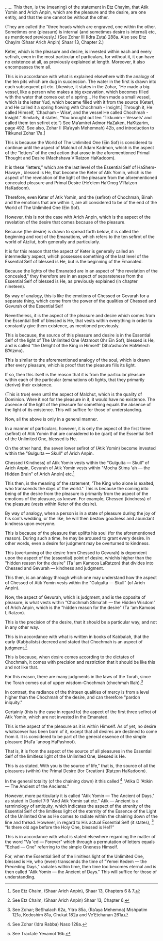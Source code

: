 ......
This then, is the (meaning) of the statement in Etz Chayim, that Atik Yomin and Arich Anpin, which are the pleasure and the desire, are one entity, and that the one cannot be without the other.

(They are called the “three heads which are engraved, one within the other. Sometimes one (pleasure) is internal (and sometimes desire is internal) etc, as mentioned previously.)
(See Zohar III (Idra Zuta) 288a. Also see Eitz Chayim (Shaar Arich Anpin) Shaar 13, Chapter 2.)

Keter, which is the pleasure and desire, is invested within each and every sefirah, even in the most particular of particulars, for without it, it can have no existence at all, as previously explained at length. Moreover, it also encompasses them all.

This is in accordance with what is explained elsewhere with the analogy of the ten pits which are dug in succession. The water in the first is drawn into each subsequent pit etc. Likewise, it states in the Zohar, “He made a big vessel, like a person who makes a big excavation, which becomes filled with the water that comes out of a spring… He then made a small vessel, which is the letter Yud, which became filled with it from the source (Keter), and He called it a spring flowing with Chochmah - Insight.] Through it, He called Himself, ‘Chacham – Wise’, and the vessel He called Chochmah - Insight.” Similarly, it states, “You brought out ten ‘Tikkunim – Vessels’ and called them ten sefirot etc.”) See Ma’amirei Admor HaZaken, HaKtzarim, page 492. See also, Zohar II (Ra’ayah Mehemnah) 42b, and introduction to Tikkunei Zohar 17a.]

This is because the World of The Unlimited One (Ein Sof) is considered to continue until the aspect of Malchut of Adam Kadmon, which is the aspect of the “letters” of the end action that arose in the aforementioned Primal Thought and Desire (Machshava V’Ratzon HaKadoom).

It is these “letters,” which are the last level of the Essential Self of HaShem- Havaye , blessed is He, that become the Keter of Atik Yomin, which is the aspect of the revelation of the light of the pleasure from the aforementioned concealed pleasure and Primal Desire (He’elem Ha’Oneg V’Ratzon HaKadoom).

Therefore, even Keter of Atik Yomin, and the (sefirot) of Chochmah, Binah and the emotions that are within it, are all considered to be of the end of the World of The Unlimited One (Ein Sof).

However, this is not the case with Arich Anpin, which is the aspect of the revelation of the desire that comes because of the pleasure.

Because (the desire) is drawn to spread forth below, it is called the beginning and root of the Emanations, which refers to the ten sefirot of the world of Atzilut, both generally and particularly.

It is for this reason that the aspect of Keter is generally called an intermediary aspect, which possesses something of the last level of the Essential Self of blessed is He, but is the beginning of the Emanated.

Because the lights of the Emanated are in an aspect of "the revelation of the concealed," they therefore are in an aspect of separateness from the Essential Self of blessed is He, as previously explained (in chapter nineteen).

By way of analogy, this is like the emotions of Chessed or Gevurah for a separate thing, which come from the power of the qualities of Chessed and Gevurah of the Essential Self

Nevertheless, it is the aspect of the pleasure and desire which comes from the Essential Self of blessed is He, that vests within everything in order to constantly give them existence, as mentioned previously.

This is because, the source of this pleasure and desire is in the Essential Self of the light of The Unlimited One (Atzmoot Ohr Ein Sof), blessed is He, and is called "the Delight of the King in Himself' (Sha’ashoo’ei HaMelech B’Atzmo).

This is similar to the aforementioned analogy of the soul, which is drawn after every pleasure, which is proof that the pleasure fills its light.

If so, then this itself is the reason that it is from the particular
pleasure within each of the particular (emanations of) lights, that
they primarily (derive) their existence.

(This is true) even until the aspect of Malchut, which is the quality of Dominion.
Were it not for the pleasure in it, it would have no existence.
The absence of the light of the pleasure for something equals the absence of the light of its existence. This will suffice for those of understanding.

Now, all the above is only in a general manner.

In a manner of particulars, however, it is only the aspect of
the first three (sefirot) of Atik Yomin that are considered to be (part) of the Essential Self of the Unlimited One, blessed is He.

On the other hand, the seven lower sefirot of (Atik Yomin)
become invested within the "Gulgulta — Skull" of Arich Anpin.

Chessed (Kindness) of Atik Yomin vests within the "Gulgulta — Skull" of Arich Anpin, Gevurah of Atik Yomin vests within "Mocha Stima 'ah — the Hidden Brain" of Arich Anpin] etc.[^1]

This then, is the meaning of the statement, 'The King who alone is exalted, who transcends the days of the world." This is because the coming into being of the desire from the pleasure is primarily from the aspect of the emotions of the pleasure, as known.
For example, Chessed (kindness) of the pleasure (vests within Keter of the desire).

By way of analogy, when a person is in a state of pleasure during the joy of his son's wedding, or the like, he will then bestow goodness and abundant kindness upon everyone.

This is because of the pleasure that uplifts his soul (for the aforementioned reason).
During such a time, he may be aroused to grant every desire. In other words, even a desire for judgment may be overturned to kindness.

This (overtuming of the desire from Chessed to Gevurah) is dependent upon the aspect of the (essential) point of desire, whichis higher than the "hidden reason for the desire" (Ta 'am Kamoos LaRatzon) that divides into Chessed and Gevurah — kindness and judgment.

This then, is an analogy through which one may understand how the aspect of Chessed of Atik Yomin vests within the "Gulgulta — Skull" (of Arich Anpin).

Now, the aspect of Gevurah, which is judgment, and is the opposite of pleasure, is what vests within "Chochmah Stima'ah — the Hidden Wisdom" of Arich Anpin, which is the "hidden reason
for the desire" (Ta 'am Kamoos LiRatzon).

This is the precision of the desire, that it should be a particular way, and not in any other way.

This is in accordance with what is written in books of Kabbalah, that the early (Kabbalists) decreed and stated that Chochmah is an aspect of judgment.[^2]

This is because, when desire comes according to the dictates of Chochmah, it comes with precision and restriction that it should be like this and not like that.

For this reason, there are many judgments in the laws of the Torah, since the Torah comes out of upper wisdom-Chochmah (chochmah Illah).[^3]

In contrast, the radiance of the thirteen qualities of mercy is from a level higher than the Chochmah of the desire, and can therefore "pardon iniquity."

Certainly (this is the case in regard to) the aspect of the first three sefirot of Atik Yomin, which are not invested in the Emanated.

This is the aspect of the pleasure as it is within Himself. As of yet, no desire whatsoever has been born of it, except that all desires are destined to come from it.
It is considered to be part of the general essence of the simple pleasure (HaTa 'anoog HaPashoot).

That is, it is from the aspect of the source of all pleasures in the Essential Self of the limitless light of the Unlimited One, blessed is He.

This is as stated, With you is the source of life," that is, the source of all the pleasures (within) the Primal Desire (for Creation) (Ratzon HaKadoom).

In the general totality (of the chaining down) it this called [^4] "Atika D 'Atikin — The Ancient of the Ancients."

However, more particularly it is called "Atik Yomin — The Ancient of Days," as stated in Daniel 7:9 "And Atik Yomin sat etc." Atik — Ancient is a terminology of antiquity, which indicates the aspect
of the etrenity of the Essential Self of the limitless light of the eternity of the Essence of the Light of the Unlimited One as He comes to radiate within the chaining down of the line and thread.
However, in regard to His actual Essential Self (it states), [^5] “Is there old age before the Holy One, blessed is He!?”

This is in accordance with what is stated elsewhere regarding the matter of the word "Va 'ed — Forever" which through a permutation of letters equals "Echad — One" referring to the simple Oneness Himself.

For, when the Essential Self of the limitless light of the Unlimited One, blessed is He, who (even)
transcends the time of "Yemei Kedem — the Preceding Days," radiates within time, then time too becomes eternal and is then called "Atik Yomin — the Ancient of Days." This will suffice for those of understanding.

[^1]: See Etz Chaim, (Shaar Arich Anpin), Shaar 13, Chapters 6 & 7.
[^2]: See Etz Chaim, (Shaar Arich Anpin) Shaar 13, Chapter 6.
[^3]: See Zohar; BeShalach 62a, Yitro 85a, (Ra’aya Mehemna) Mishpatim 121a, Kedoshim 81a, Chukat 182a and Ve’Etchanan 261a
[^4]: See Zohar (Idra Rabba) Naso 128a.
[^5]: See Tractate Yevamot 16b.